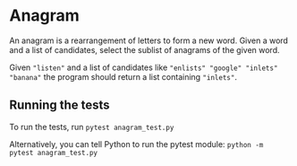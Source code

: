 # Anagram

An anagram is a rearrangement of letters to form a new word.
Given a word and a list of candidates, select the sublist of anagrams of the given word.

Given `"listen"` and a list of candidates like `"enlists" "google"
"inlets" "banana"` the program should return a list containing
`"inlets"`.


## Running the tests

To run the tests, run `pytest anagram_test.py`

Alternatively, you can tell Python to run the pytest module:
`python -m pytest anagram_test.py`


